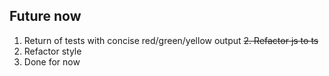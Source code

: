 ## Future now

1. Return of tests with concise red/green/yellow output
~~2. Refactor js to ts~~
3. Refactor style
4. Done for now
